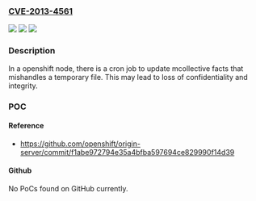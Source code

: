 ### [CVE-2013-4561](https://cve.mitre.org/cgi-bin/cvename.cgi?name=CVE-2013-4561)
![](https://img.shields.io/static/v1?label=Product&message=openshift-origin-msg-node-mcollective&color=blue)
![](https://img.shields.io/static/v1?label=Version&message=openshift-origin-msg-node-mcollective%20%20as%20shipped%20with%20Red%20Hat%20OpenShift%20Online%20and%20OpenShift%20Enterprise%201.x.%20&color=brightgreen)
![](https://img.shields.io/static/v1?label=Vulnerability&message=CWE-377&color=brightgreen)

### Description

In a openshift node, there is a cron job to update mcollective facts that mishandles a temporary file. This may lead to loss of confidentiality and integrity.

### POC

#### Reference
- https://github.com/openshift/origin-server/commit/f1abe972794e35a4bfba597694ce829990f14d39

#### Github
No PoCs found on GitHub currently.

